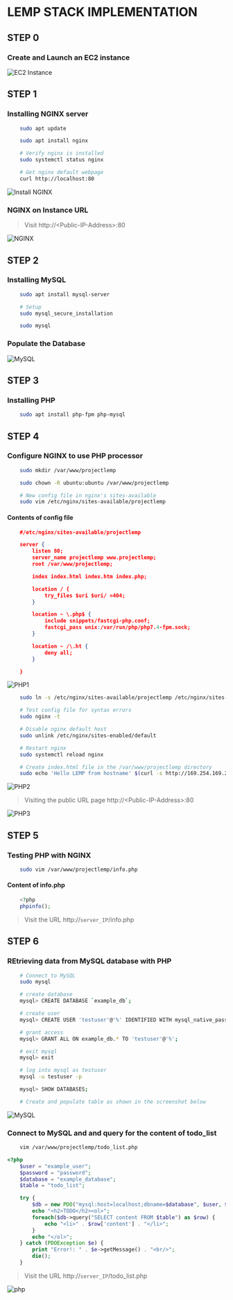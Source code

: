 # LEMP STACK IMPLEMENTATION

## STEP 0

### Create and Launch an EC2 instance

![EC2 Instance](PBL-2/EC2.png)

## STEP 1

### Installing NGINX server
```bash
	sudo apt update

	sudo apt install nginx

	# Verify nginx is installed
	sudo systemctl status nginx

	# Get nginx default webpage
	curl http://localhost:80
```

![Install NGINX](PBL-2/nginx%201.png)

### NGINX on Instance URL
> Visit http://\<Public-IP-Address\>:80

![NGINX](PBL-2/nginx%202.png)

## STEP 2

### Installing MySQL
```bash
	sudo apt install mysql-server

	# Setup
	sudo mysql_secure_installation

	sudo mysql
```

### Populate the Database
![MySQL](PBL-2/mysql.png)

## STEP 3

### Installing PHP
```bash
	sudo apt install php-fpm php-mysql
```

## STEP 4

### Configure NGINX to use PHP processor
```bash
	sudo mkdir /var/www/projectlemp

	sudo chown -R ubuntu:ubuntu /var/www/projectlemp

	# New config file in nginx's sites-available
	sudo vim /etc/nginx/sites-available/projectlemp
```

#### Contents of config file
```json
	#/etc/nginx/sites-available/projectlemp

	server {
		listen 80;
		server_name projectlemp www.projectlemp;
		root /var/www/projectlemp;

		index index.html index.htm index.php;

		location / {
			try_files $uri $uri/ =404;
		}

		location ~ \.php$ {
			include snippets/fastcgi-php.conf;
			fastcgi_pass unix:/var/run/php/php7.4-fpm.sock;
		}

		location ~ /\.ht {
			deny all;
		}

	}
```
![PHP1](PBL-2/php%201.png)

```bash
	sudo ln -s /etc/nginx/sites-available/projectlemp /etc/nginx/sites-enabled/

	# Test config file for syntax errors
	sudo nginx -t

	# Disable nginx default host
	sudo unlink /etc/nginx/sites-enabled/default

	# Restart nginx
	sudo systemctl reload nginx

	# Create index.html file in the /var/www/projectlemp directory
	sudo echo 'Hello LEMP from hostname' $(curl -s http://169.254.169.254/latest/meta-data/public-hostname) 'with public IP' $(curl -s http://169.254.169.254/latest/meta-data/public-ipv4) > /var/www/projectlemp/index.html
```
![PHP2](PBL-2/php%203.png)

> Visiting the public URL page
> http://\<Public-IP-Address\>:80

![PHP3](PBL-2/php%202.png)

## STEP 5

### Testing PHP with NGINX

```bash
	sudo vim /var/www/projectlemp/info.php
```

#### Content of info.php

```php
	<?php
	phpinfo();
```

> Visit the URL
> http://`server_IP`/info.php


## STEP 6

### REtrieving data from MySQL database with PHP

```bash
	# Connect to MySQL
	sudo mysql

	# create database
	mysql> CREATE DATABASE `example_db`;

	# create user
	mysql> CREATE USER 'testuser'@'%' IDENTIFIED WITH mysql_native_password BY 'password';

	# grant access
	mysql> GRANT ALL ON example_db.* TO 'testuser'@'%';

	# exit mysql
	mysql> exit

	# log into mysql as testuser
	mysql -u testuser -p

	mysql> SHOW DATABASES;

	# Create and populate table as shown in the screenshot below
```
![MySQL](PBL-2/mysql.png)


### Connect to MySQL and and query for the content of todo_list

```bash
	vim /var/www/projectlemp/todo_list.php
```

```php
<?php
	$user = "example_user";
	$password = "password";
	$database = "example_database";
	$table = "todo_list";

	try {
		$db = new PDO("mysql:host=localhost;dbname=$database", $user, $password);
		echo "<h2>TODO</h2><ol>";
		foreach($db->query("SELECT content FROM $table") as $row) {
			echo "<li>" . $row['content'] . "</li>";
		}
		echo "</ol>";
	} catch (PDOException $e) {
		print "Error!: " . $e->getMessage() . "<br/>";
		die();
	}
```

> Visit the URL http://`server_IP`/todo_list.php

![php](PBL-2/php%204.png)

